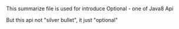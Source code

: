 This summarize file is used for introduce Optional - one of Java8 Api

But this api not "silver bullet", it just "optional"
